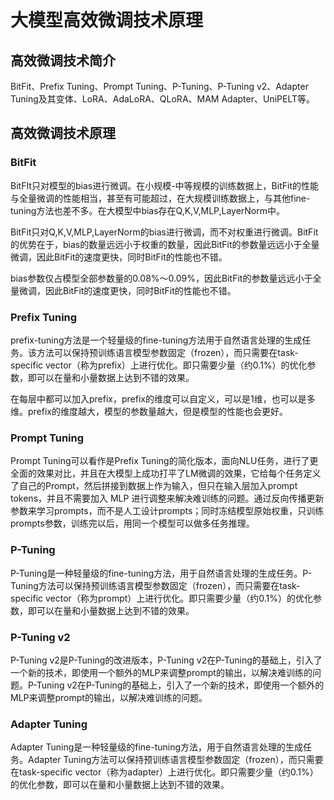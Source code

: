 # 大模型高效微调技术原理
## 高效微调技术简介
BitFit、Prefix Tuning、Prompt Tuning、P-Tuning、P-Tuning v2、Adapter Tuning及其变体、LoRA、AdaLoRA、QLoRA、MAM Adapter、UniPELT等。
## 高效微调技术原理
### BitFit
BitFIt只对模型的bias进行微调。在小规模-中等规模的训练数据上，BitFit的性能与全量微调的性能相当，甚至有可能超过，在大规模训练数据上，与其他fine-tuning方法也差不多。在大模型中bias存在Q,K,V,MLP,LayerNorm中。
 
BitFit只对Q,K,V,MLP,LayerNorm的bias进行微调，而不对权重进行微调。BitFit的优势在于，bias的数量远远小于权重的数量，因此BitFit的参数量远远小于全量微调，因此BitFit的速度更快，同时BitFit的性能也不错。

bias参数仅占模型全部参数量的0.08%～0.09%，因此BitFit的参数量远远小于全量微调，因此BitFit的速度更快，同时BitFit的性能也不错。

### Prefix Tuning
prefix-tuning方法是一个轻量级的fine-tuning方法用于自然语言处理的生成任务。该方法可以保持预训练语言模型参数固定（frozen），而只需要在task-specific vector（称为prefix）上进行优化。即只需要少量（约0.1%）的优化参数，即可以在量和小量数据上达到不错的效果。

在每层中都可以加入prefix，prefix的维度可以自定义，可以是1维，也可以是多维。prefix的维度越大，模型的参数量越大，但是模型的性能也会更好。

### Prompt Tuning
Prompt Tuning可以看作是Prefix Tuning的简化版本，面向NLU任务，进行了更全面的效果对比，并且在大模型上成功打平了LM微调的效果，它给每个任务定义了自己的Prompt，然后拼接到数据上作为输入，但只在输入层加入prompt tokens，并且不需要加入 MLP 进行调整来解决难训练的问题。通过反向传播更新参数来学习prompts，而不是人工设计prompts；同时冻结模型原始权重，只训练prompts参数，训练完以后，用同一个模型可以做多任务推理。

### P-Tuning
P-Tuning是一种轻量级的fine-tuning方法，用于自然语言处理的生成任务。P-Tuning方法可以保持预训练语言模型参数固定（frozen），而只需要在task-specific vector（称为prompt）上进行优化。即只需要少量（约0.1%）的优化参数，即可以在量和小量数据上达到不错的效果。

### P-Tuning v2
P-Tuning v2是P-Tuning的改进版本，P-Tuning v2在P-Tuning的基础上，引入了一个新的技术，即使用一个额外的MLP来调整prompt的输出，以解决难训练的问题。P-Tuning v2在P-Tuning的基础上，引入了一个新的技术，即使用一个额外的MLP来调整prompt的输出，以解决难训练的问题。

### Adapter Tuning
Adapter Tuning是一种轻量级的fine-tuning方法，用于自然语言处理的生成任务。Adapter Tuning方法可以保持预训练语言模型参数固定（frozen），而只需要在task-specific vector（称为adapter）上进行优化。即只需要少量（约0.1%）的优化参数，即可以在量和小量数据上达到不错的效果。